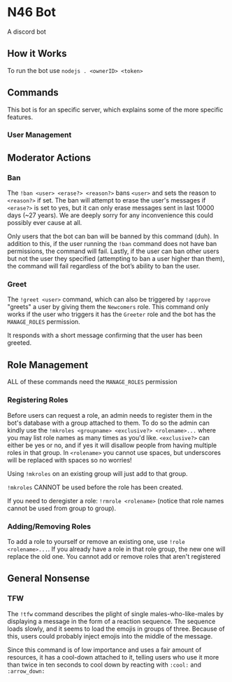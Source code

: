 # N46 Bot

A discord bot

## How it Works

To run the bot use `nodejs . <ownerID> <token>`

## Commands

This bot is for an specific server, which explains some of the more specific features.

### User Management

## Moderator Actions

### Ban

The `!ban <user> <erase?> <reason?>` bans `<user>` and sets the reason to `<reason?>` if set. The ban will attempt to erase the user's messages if `<erase?>` is set to yes, but it can only erase messages sent in last 10000 days (~27 years). We are deeply sorry for any inconvenience this could possibly ever cause at all.

Only users that the bot can ban will be banned by this command (duh). In addition to this, if the user running the `!ban` command does not have ban permissions, the command will fail. Lastly, if the user can ban other users but not the user they specified (attempting to ban a user higher than them), the command will fail regardless of the bot’s ability to ban the user.

### Greet

The `!greet <user>` command, which can also be triggered by `!approve` "greets" a user by giving them the `Newcomers` role. This command only works if the user who triggers it has the `Greeter` role and the bot has the `MANAGE_ROLES` permission.

It responds with a short message confirming that the user has been greeted.

## Role Management

ALL of these commands need the `MANAGE_ROLES` permission

### Registering Roles

Before users can request a role, an admin needs to register them in the bot's database with a group attached to them. To do so the admin can kindly use the `!mkroles <groupname> <exclusive?> <rolename>...` where you may list role names as many times as you'd like. `<exclusive?>` can either be yes or no, and if yes it will disallow people from having multiple roles in that group. In `<rolename>` you cannot use spaces, but underscores will be replaced with spaces so no worries!

Using `!mkroles` on an existing group will just add to that group.

`!mkroles` CANNOT be used before the role has been created.

If you need to deregister a role: `!rmrole <rolename>` (notice that role names cannot be used from group to group).

### Adding/Removing Roles

To add a role to yourself or remove an existing one, use `!role <rolename>...`. If you already have a role in that role group, the new one will replace the old one. You cannot add or remove roles that aren't registered

## General Nonsense

### TFW

The `!tfw` command describes the plight of single males-who-like-males by displaying a message in the form of a reaction sequence. The sequence loads slowly, and it seems to load the emojis in groups of three. Because of this, users could probably inject emojis into the middle of the message.

Since this command is of low importance and uses a fair amount of resources, it has a cool-down attached to it, telling users who use it more than twice in ten seconds to cool down by reacting with `:cool:` and `:arrow_down:`
